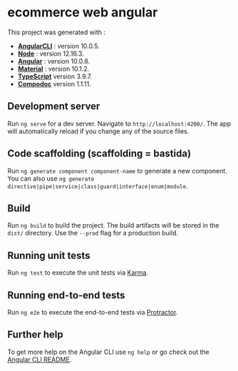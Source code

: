 # ecommerce web angular 

This project was generated with :
<ul>
	<li>
		<b><a href = "https://github.com/angular/angular-cli">AngularCLI</a></b> : version 10.0.5.
	</li>
	<li>
		<b><a href="https://nodejs.org/en/">Node</a></b> : version 12.16.3.
	</li>
	<li>
		<b><a href="https://angular.io/">Angular</a></b> : version 10.0.8.
	</li>
	<li>
		<b><a href="https://material.angular.io/">Material</a></b> : version 10.1.2.
	</li>
	<li>
		<b><a href="https://www.typescriptlang.org/docs/handbook/angular.html">TypeScript</a></b> version 3.9.7.
	</li>
	<li>
		<b><a href="https://compodoc.app/guides/jsdoc-tags.html">Compodoc</a></b> version 1.1.11.
	</li>
</ul>

## Development server

Run `ng serve` for a dev server. Navigate to `http://localhost:4200/`. The app will automatically reload if you change any of the source files.

## Code scaffolding (scaffolding = bastida)

Run `ng generate component component-name` to generate a new component. You can also use `ng generate directive|pipe|service|class|guard|interface|enum|module`.

## Build

Run `ng build` to build the project. The build artifacts will be stored in the `dist/` directory. Use the `--prod` flag for a production build.

## Running unit tests

Run `ng test` to execute the unit tests via [Karma](https://karma-runner.github.io).

## Running end-to-end tests

Run `ng e2e` to execute the end-to-end tests via [Protractor](http://www.protractortest.org/).

## Further help

To get more help on the Angular CLI use `ng help` or go check out the [Angular CLI README](https://github.com/angular/angular-cli/blob/master/README.md).
